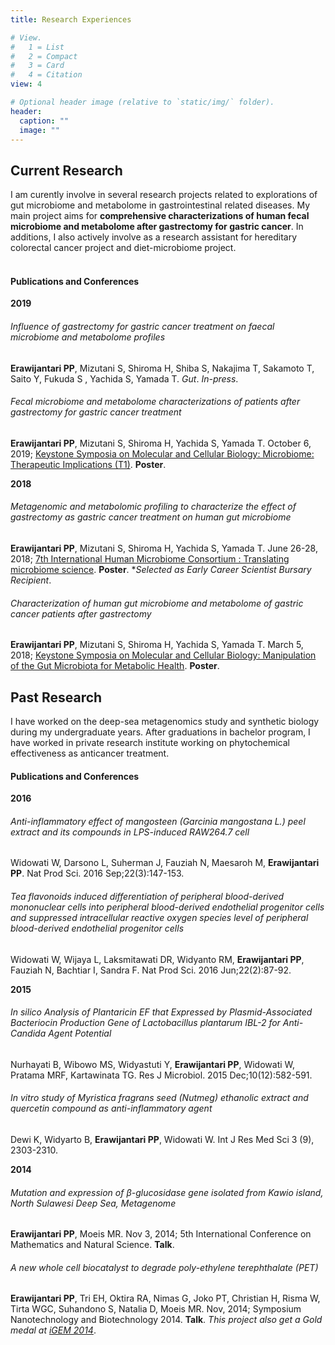 ```yaml
---
title: Research Experiences

# View.
#   1 = List
#   2 = Compact
#   3 = Card
#   4 = Citation
view: 4

# Optional header image (relative to `static/img/` folder).
header:
  caption: ""
  image: ""
---
```


## **Current Research**

I am curently involve in several research projects related to explorations of gut microbiome and metabolome in gastrointestinal related diseases. My main project aims for **comprehensive characterizations of human fecal microbiome and metabolome after gastrectomy for gastric cancer**. In additions, I also actively involve as a research assistant for hereditary colorectal cancer project and diet-microbiome project. 
<br></br>
#### Publications and Conferences 

**2019**

###### Influence of gastrectomy for gastric cancer treatment on faecal microbiome and metabolome profiles

**Erawijantari PP**, Mizutani S, Shiroma H, Shiba S, Nakajima T, Sakamoto T, Saito Y,
Fukuda S , Yachida S, Yamada T. *Gut*. *In-press*.

###### Fecal microbiome and metabolome characterizations of patients after gastrectomy for gastric cancer treatment
**Erawijantari PP**, Mizutani S, Shiroma H, Yachida S, Yamada T. October 6, 2019; [Keystone Symposia on Molecular and Cellular Biology: Microbiome: Therapeutic Implications (T1)](https://www.keystonesymposia.org/index.cfm?e=web.Meeting.Program&meetingid=1696). **Poster**.

**2018**

###### Metagenomic and metabolomic profiling to characterize the effect of gastrectomy as gastric cancer treatment on human gut microbiome  
**Erawijantari PP**, Mizutani S, Shiroma H, Yachida S, Yamada T. June 26-28, 2018; [7th International Human Microbiome Consortium : Translating microbiome science](http://apc.ucc.ie/ihmc-2018/). **Poster**. **Selected as Early Career Scientist Bursary Recipient*.

###### Characterization of human gut microbiome and metabolome of gastric cancer patients after gastrectomy
**Erawijantari PP**, Mizutani S, Shiroma H, Yachida S, Yamada T. March 5, 2018; [Keystone Symposia on Molecular and Cellular Biology: Manipulation of the Gut Microbiota for Metabolic Health](https://tks.keystonesymposia.org/index.cfm?e=web.Meeting.Program&meetingid=1522). **Poster**.




## **Past Research**

I have worked on the deep-sea metagenomics study and synthetic biology during my undergraduate years. After graduations in bachelor program, I have worked in private research institute working on phytochemical effectiveness as anticancer treatment.

#### Publications and Conferences 

**2016**

###### Anti-inflammatory effect of mangosteen (Garcinia mangostana L.) peel extract and its compounds in LPS-induced RAW264.7 cell
Widowati W, Darsono L, Suherman J, Fauziah N, Maesaroh M, **Erawijantari PP**.  Nat Prod Sci. 2016 Sep;22(3):147-153.

###### Tea flavonoids induced differentiation of peripheral blood-derived mononuclear cells into peripheral blood-derived endothelial progenitor cells and suppressed intracellular reactive oxygen species level of peripheral blood-derived endothelial progenitor cells
Widowati W, Wijaya L, Laksmitawati DR, Widyanto RM, **Erawijantari PP**, Fauziah N, Bachtiar I, Sandra F.  Nat Prod Sci. 2016 Jun;22(2):87-92.

**2015**

###### In silico Analysis of Plantaricin EF that Expressed by Plasmid-Associated Bacteriocin Production Gene of Lactobacillus plantarum IBL-2 for Anti-Candida Agent Potential
Nurhayati B, Wibowo MS, Widyastuti Y, **Erawijantari PP**, Widowati W, Pratama MRF, Kartawinata TG. Res J Microbiol. 2015 Dec;10(12):582-591.

###### In vitro study of Myristica fragrans seed (Nutmeg) ethanolic extract and quercetin compound as anti-inflammatory agent
Dewi K, Widyarto B, **Erawijantari PP**, Widowati W. Int J Res Med Sci 3 (9), 2303-2310.

**2014**

###### Mutation and expression of β-glucosidase gene isolated from Kawio island, North Sulawesi Deep Sea, Metagenome
**Erawijantari PP**, Moeis MR. Nov 3, 2014; 5th International Conference on Mathematics and Natural Science. **Talk**.

###### A new whole cell biocatalyst to degrade poly-ethylene terephthalate (PET)
**Erawijantari PP**, Tri EH, Oktira RA, Nimas G, Joko PT, Christian H, Risma W, Tirta WGC, Suhandono S, Natalia D, Moeis MR.  Nov, 2014; Symposium Nanotechnology and Biotechnology 2014. **Talk**. *This project also get a Gold medal at [iGEM 2014](http://2014.igem.org/Team:ITB_Indonesia)*.




